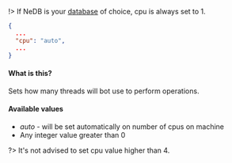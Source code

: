 !> If NeDB is your <a href="#/configuration/database">database</a> of choice, cpu is always set to 1.

```config.json
{
  ...
  "cpu": "auto",
  ...
}
```

#### What is this?
Sets how many threads will bot use to perform operations.

#### Available values
- *auto* - will be set automatically on number of cpus on machine
- Any integer value greater than 0

?> It's not advised to set cpu value higher than 4.